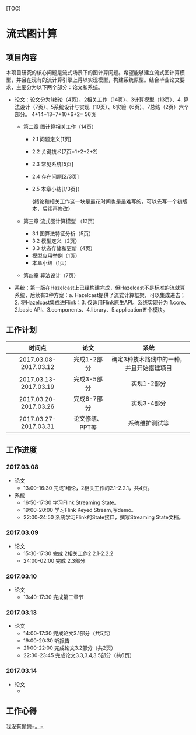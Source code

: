 [TOC]



# 流式图计算

## 项目内容

​    本项目研究的核心问题是流式场景下的图计算问题。希望能够建立流式图计算模型，并且在现有的流计算引擎上得以实现模型，构建系统原型。结合毕业论文要求，主要分为以下两个部分：论文和系统。

+ 论文：论文分为1绪论（4页）、2相关工作（14页）、3计算模型（13页）、4. 算法设计（7页）、5系统设计与实现（10页）、6实验（6页）、7总结（2页）六个部分。 4+14+13+7+10+6+2= 56页
  + 第二章 图计算相关工作（14页）

    + 2.1 问题定义[1页]  

    + 2.2 关键技术[7页=1+2+2+2]

    + 2.3 常见系统[5页] 

    + 2.4 存在问题[2/3页] 

    + 2.5 本章小结[1/3页]）

      {绪论和相关工作这一块是最花时间也是最难写的，可以先写一个初版本，后续再修改}

  + 第三章 流式图计算模型 （13页）

    + 3.1 图算法特征分析（5页）
    + 3.2 模型定义（2页）
    + 3.3 状态存储和更新（4页）
    + 模型应用举例（1页）
    + 本章小结（1页）

  + 第四章 算法设计（7页）
+ 系统：第一版在Hazelcast上已经构建完成，但Hazelcast不是标准的流就算系统，后续有3种方案：a. Hazelcast提供了流式计算框架，可以集成进去；2. 将Hazelcast集成进Flink；3. 仅适用Flink原生API。系统实现分为 1.core、2.basic API、3.components、4.library、5.application五个模块。

## 工作计划

|          时间点          |    论文     |          系统           |
| :-------------------: | :-------: | :-------------------: |
| 2017.03.08-2017.03.12 |  完成1-2部分  | 确定3种技术路线中的一种，并且开始搭建项目 |
| 2017.03.13-2017.03.19 |  完成3-5部分  |        实现1-2部分        |
| 2017.03.20-2017.03.26 |  完成6-7部分  |        实现3-4部分        |
| 2017.03.27-2017.03.31 | 论文修缮、PPT等 |        系统维护测试等        |

## 工作进度

### 2017.03.08

+ 论文
  + 13:00-16:30 完成1绪论，2相关工作的2.1-2.2.1，共4页。
+ 系统
  + 16:50-17:30 学习Flink Streaming State。
  + 19:00-20:00 学习Flink Keyed Stream,写demo。
  + 22:00-24:50 系统学习Flink的State接口，撰写Streaming State文档。

### 2017.03.09

+ 论文
  + 15:30-17:30 完成 2相关工作2.2.1-2.2.2
  + 24:00-02:00 完成 2.3部分


### 2017.03.10

+ 论文
  + 13:40-17:30 完成第二章节

### 2017.03.13

+ 论文
  + 14:00-17:30 完成论文3.1部分（共5页）
  + 19:00-20:30 听报告
  + 21:00-22:00 完成论文3.2部分（共2页）
  + 22:30-23:45 完成论文3.3,3.4,3.5部分（共6页）

### 2017.03.14

+ 论文
  + ​

## 工作心得

[我没有偷懒=。=](https://github.com/DuanSky22/GraduationThesis/blob/master/notes/insight/Winterfell.md)

